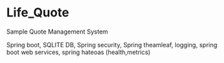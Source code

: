 # Life_Quote
Sample Quote Management System

Spring boot, SQLITE DB, Spring security, Spring theamleaf, logging, spring boot web services,  spring hateoas (health,metrics)
